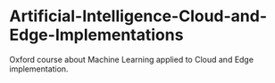 # Artificial-Intelligence-Cloud-and-Edge-Implementations
Oxford course about Machine Learning applied to Cloud and Edge implementation. 
